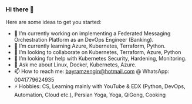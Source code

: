 ### Hi there 👋


Here are some ideas to get you started:

- 🔭 I’m currently working on implementing a Federated Messaging Orchestration Platform as an DevOps Engineer (Banking).
- 🌱 I’m currently learning Azure, Kubernetes, Terraform, Python.
- 👯 I’m looking to collaborate on Kubernetes, Terraform, Azure, Python
- 🤔 I’m looking for help with Kubernetes Security, Hardening, Monitoring.
- 💬 Ask me about Linux, Docker, Kubernetes, Azure.
- 📫 How to reach me: bayramzengin@hotmail.com @ WhatsApp: 0041779624935
- ⚡ Hobbies: CS, Learning mainly with YouTube & EDX (Python, DevOps, Automation, Cloud etc.), Persian Yoga, Yoga, QiGong, Cooking
